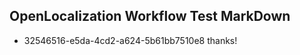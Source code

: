 ## OpenLocalization Workflow Test MarkDown
* 32546516-e5da-4cd2-a624-5b61bb7510e8 thanks!

<!--HONumber=Oct16_HO2-->



